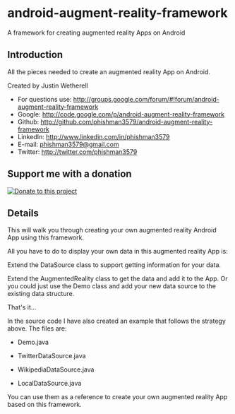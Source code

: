android-augment-reality-framework
=================================

A framework for creating augmented reality Apps on Android

## Introduction

All the pieces needed to create an augmented reality App on Android.

Created by Justin Wetherell
* For questions use: http://groups.google.com/forum/#!forum/android-augment-reality-framework
* Google:   http://code.google.com/p/android-augment-reality-framework
* Github:   http://github.com/phishman3579/android-augment-reality-framework
* LinkedIn: http://www.linkedin.com/in/phishman3579
* E-mail:   phishman3579@gmail.com
* Twitter:  http://twitter.com/phishman3579

## Support me with a donation

<a href="https://www.paypal.com/cgi-bin/webscr?cmd=_donations&business=phishman3579%40gmail%2ecom&lc=US&item_name=Support%20open%20source&item_number=AndroidAugmentRealityFramework&currency_code=USD&bn=PP%2dDonationsBF%3abtn_donateCC_SM%2egif%3aNonHosted" target="_new"><img border="0" alt="Donate to this project" src="https://www.paypalobjects.com/en_US/i/btn/btn_donate_SM.gif"></a>

## Details

This will walk you through creating your own augmented reality Android App using this framework.

All you have to do to display your own data in this augmented reality App is:

Extend the DataSource class to support getting information for your data.

Extend the AugmentedReality class to get the data and add it to the App. Or you could just use the Demo class and add your new data source to the existing data structure.

That's it...

In the source code I have also created an example that follows the strategy above. The files are:

* Demo.java

* TwitterDataSource.java

* WikipediaDataSource.java

* LocalDataSource.java

You can use them as a reference to create your own augmented reality App based on this framework.
